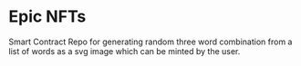 # Epic NFTs

Smart Contract Repo for generating random three word combination from a list of words as a svg image which can be minted by the user.
